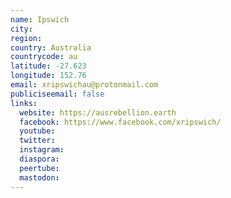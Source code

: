 ```yaml
---
name: Ipswich
city:
region:
country: Australia
countrycode: au
latitude: -27.623
longitude: 152.76
email: xripswichau@protonmail.com
publiciseemail: false
links:
  website: https://ausrebellion.earth
  facebook: https://www.facebook.com/xripswich/
  youtube:
  twitter:
  instagram:
  diaspora:
  peertube:
  mastodon:
---
```


